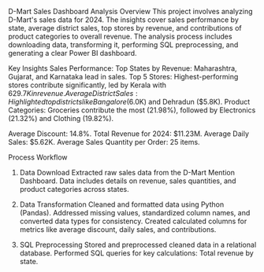 D-Mart Sales Dashboard Analysis
Overview
This project involves analyzing D-Mart's sales data for 2024. The insights cover sales performance by state, average district sales,
top stores by revenue, and contributions of product categories to overall revenue. The analysis process includes downloading data, transforming it, 
performing SQL preprocessing, and generating a clear Power BI dashboard.

Key Insights
      Sales Performance:
               Top States by Revenue: 
               Maharashtra, Gujarat, and Karnataka lead in sales.
               Top 5 Stores: 
      Highest-performing stores contribute significantly, led by Kerala with $629.7K in revenue.
Average District Sales: 
         Highlighted top districts like Bangalore ($6.0K) and Dehradun ($5.8K).
Product Categories:
Groceries contribute the most (21.98%), followed by Electronics (21.32%) and Clothing (19.82%).

Average Discount: 14.8%.
Total Revenue for 2024: $11.23M.
Average Daily Sales: $5.62K.
Average Sales Quantity per Order: 25 items.


Process Workflow
  1. Data Download
   Extracted raw sales data from the D-Mart Mention Dashboard.
   Data includes details on revenue, sales quantities, and product categories across states.

2. Data Transformation
       Cleaned and formatted data using Python (Pandas).
       Addressed missing values, standardized column names, and converted data types for consistency.
        Created calculated columns for metrics like average discount, daily sales, and contributions.

3. SQL Preprocessing
      Stored and preprocessed cleaned data in a relational database.
      Performed SQL queries for key calculations:
      Total revenue by state.
